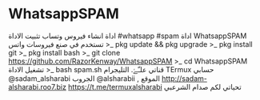 # WhatsappSPAM
اداة انشاء فيروس وتساب تثبيت الاداة #whatsapp #spam اداة WhatsappSPAM تستخدم في صنع فيروسات واتس   >_ pkg update &amp;&amp; pkg upgrade  >_ pkg install git   >_ pkg install bash  >_ git clone https://github.com/RazorKenway/WhatsappSPAM  >_ cd WhatsappSPAM تشغيل الاداة  >_ bash spam.sh     قناتي علـّۓ. التليجرام  TErmux حسابي @sadam_alsharabi الجروب @alsharabii ,    الموقع http://sadam-alsharabi.roo7.biz https://t.me/termuxalsharabi تحياتي لكم صدام الشرعبي
